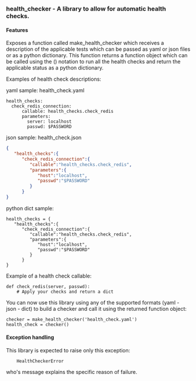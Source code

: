 ### health_checker - A library to allow for automatic health checks.


#### Features

Exposes a function called make_health_checker which receives a description of
the applicable tests which can be passed as yaml or json files or as a python
dictionary.  This function returns a function object which can be called using
the () notation to run all the health checks and return the applicable status
as a python dictionary.

Examples of health check descriptions:

yaml sample: health_check.yaml

```
health_checks:
  check_redis_connection:
      callable: health_checks.check_redis
      parameters:
        server: localhost
        passwd: $PASSWORD
```

json sample: health_check.json
```json
{
   "health_checks":{
      "check_redis_connection":{
         "callable":"health_checks.check_redis",
         "parameters":{
            "host":"localhost",
            "passwd":"$PASSWORD"
         }
      }
}
```

python dict sample:

```
health_checks = {
   "health_checks":{
      "check_redis_connection":{
         "callable":"health_checks.check_redis",
         "parameters":{
            "host":"localhost",
            "passwd":"$PASSWORD"
         }
      }
}
```

Example of a health check callable:
```
def check_redis(server, passwd):
    # Apply your checks and return a dict
```
You can now use this library using any of the supported formats (yaml - json - 
dict) to build a checker and call it using the returned function object:

```
checker = make_health_checker('health_check.yaml')
health_check = checker()
``` 

#### Exception handling

This library is expected to raise only this exception: 

```
    HealthCheckerError
``` 
who's message explains the specific reason of failure.